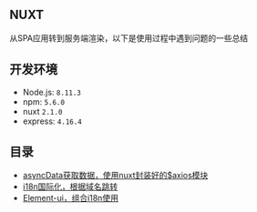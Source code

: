 ## NUXT

从SPA应用转到服务端渲染，以下是使用过程中遇到问题的一些总结

## 开发环境

- Node.js: `8.11.3`
- npm: `5.6.0`
- nuxt `2.1.0`
- express: `4.16.4`

## 目录

- [asyncData获取数据，使用nuxt封装好的$axios模块](./book/axios.md)
- [i18n国际化，根据域名跳转](./book/i18n.md)
- [Element-ui，组合i18n使用](./book/element-ui.md)